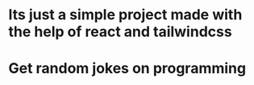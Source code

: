 # Its just a simple project made with the help of react and tailwindcss
# Get random jokes on programming

